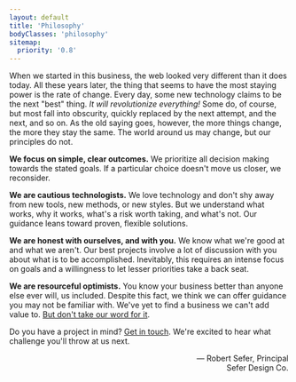 ```yaml
---
layout: default
title: 'Philosophy'
bodyClasses: 'philosophy'
sitemap:
  priority: '0.8'
---
```


When we started in this business, the web looked very different than it does today. All these years later, the thing that seems to have the most staying power is the rate of change. Every day, some new technology claims to be the next "best" thing. *It will revolutionize everything!* Some do, of course, but most fall into obscurity, quickly replaced by the next attempt, and the next, and so on. As the old saying goes, however, the more things change, the more they stay the same. The world around us may change, but our principles do not.

**We focus on simple, clear outcomes.** We prioritize all decision making towards the stated goals. If a particular choice doesn't move us closer, we reconsider.

**We are cautious technologists.** We love technology and don't shy away from new tools, new methods, or new styles. But we understand what works, why it works, what's a risk worth taking, and what's not. Our guidance leans toward proven, flexible solutions.

**We are honest with ourselves, and with you.** We know what we're good at and what we aren't. Our best projects involve a lot of discussion with you about what is to be accomplished. Inevitably, this requires an intense focus on goals and a willingness to let lesser priorities take a back seat.

**We are resourceful optimists.** You know your business better than anyone else ever will, us included. Despite this fact, we think we can offer guidance you may not be familiar with. We've yet to find a business we can't add value to. [But don't take our word for it](/case-studies/).

Do you have a project in mind? [Get in touch](/contact/). We're excited to hear what challenge you'll throw at us next.

<p style="text-align: right;">&mdash; Robert Sefer, Principal<br>Sefer Design Co.</p>
